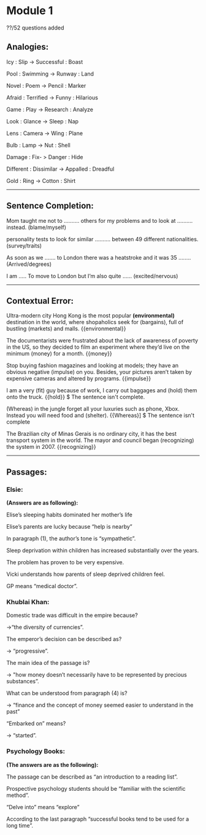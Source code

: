 # Module 1

??/52 questions added 

## **Analogies**:

Icy : Slip -> Successful : Boast

Pool : Swimming -> Runway : Land

Novel : Poem -> Pencil : Marker

Afraid : Terrified -> Funny : Hilarious

Game : Play -> Research : Analyze

Look : Glance -> Sleep : Nap

Lens : Camera -> Wing : Plane

Bulb : Lamp -> Nut : Shell

Damage : Fix- > Danger : Hide

Different : Dissimilar -> Appalled : Dreadful

Gold : Ring -> Cotton : Shirt

---

## **Sentence Completion**:

Mom taught me not to ………. others for my problems and to look at ………. instead. (blame/myself)

personality tests to look for similar ………. between 49 different nationalities. (survey/traits)

As soon as we ……. to London there was a heatstroke and it was 35 ….…. (Arrived/degrees)

I am ….. To move to London but I’m also quite ……  (excited/nervous)

---

## **Contextual Error**:

Ultra-modern city Hong Kong is the most popular **(environmental)** destination in the world, where shopaholics seek for (bargains), full of bustling (markets) and malls. {{environmental}}

The documentarists were frustrated about the lack of awareness of poverty in the US, so they decided to film an experiment where they’d live on the minimum (money) for a month. {{money}}

Stop buying fashion magazines and looking at models; they have an obvious negative (impulse) on you. Besides, your pictures aren’t taken by expensive cameras and altered by programs. {{impulse}}

I am a very (fit) guy because of work, I carry out baggages and (hold) them onto the truck. {{hold}} $ The sentence isn't complete.

(Whereas) in the jungle forget all your luxuries such as phone, Xbox. Instead you will need food and (shelter). {{Whereas}] $ The sentence isn't complete

The Brazilian city of Minas Gerais is no ordinary city, it has the best transport system in the world. The mayor and council began (recognizing) the system in 2007. {{recognizing}}

---

## **Passages**:

### Elsie:

**(Answers are as following):**

Elise’s sleeping habits dominated her mother’s life

Elise’s parents are lucky because “help is nearby”

In paragraph (1), the author’s tone is “sympathetic”.

Sleep deprivation within children has increased substantially over the years.

The problem has proven to be very expensive.

Vicki understands how parents of sleep deprived children feel.

GP means  “medical doctor”.

### Khublai Khan:

Domestic trade was difficult in the empire because? 

->“the diversity of currencies”.

The emperor’s decision can be described as?

 -> “progressive”.

The main idea of the passage is?

 -> "how money doesn’t necessarily have to be represented by precious substances”.

What can be understood from paragraph (4) is? 

-> “finance and the concept of money seemed easier to understand in the past”

“Embarked on” means? 

-> “started”.

### Psychology Books:

**(The answers are as the following):**

The passage can be described as “an introduction to a reading list”.

Prospective psychology students should be “familiar with the scientific method”.

“Delve into” means “explore”

According to the last paragraph “successful books tend to be used for a long time”.
